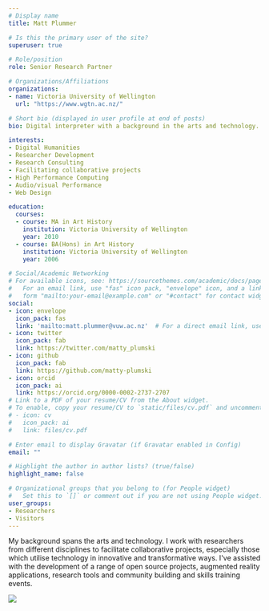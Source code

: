 ```yaml
---
# Display name
title: Matt Plummer

# Is this the primary user of the site?
superuser: true

# Role/position
role: Senior Research Partner

# Organizations/Affiliations
organizations:
- name: Victoria University of Wellington
  url: "https://www.wgtn.ac.nz/"

# Short bio (displayed in user profile at end of posts)
bio: Digital interpreter with a background in the arts and technology.

interests:
- Digital Humanities
- Researcher Development
- Research Consulting 
- Facilitating collaborative projects
- High Performance Computing
- Audio/visual Performance
- Web Design

education:
  courses:
  - course: MA in Art History
    institution: Victoria University of Wellington
    year: 2010
  - course: BA(Hons) in Art History
    institution: Victoria University of Wellington
    year: 2006

# Social/Academic Networking
# For available icons, see: https://sourcethemes.com/academic/docs/page-builder/#icons
#   For an email link, use "fas" icon pack, "envelope" icon, and a link in the
#   form "mailto:your-email@example.com" or "#contact" for contact widget.
social:
- icon: envelope
  icon_pack: fas
  link: 'mailto:matt.plummer@vuw.ac.nz'  # For a direct email link, use "mailto:test@example.org".
- icon: twitter
  icon_pack: fab
  link: https://twitter.com/matty_plumski
- icon: github
  icon_pack: fab
  link: https://github.com/matty-plumski
- icon: orcid
  icon_pack: ai
  link: https://orcid.org/0000-0002-2737-2707
# Link to a PDF of your resume/CV from the About widget.
# To enable, copy your resume/CV to `static/files/cv.pdf` and uncomment the lines below.
# - icon: cv
#   icon_pack: ai
#   link: files/cv.pdf

# Enter email to display Gravatar (if Gravatar enabled in Config)
email: ""

# Highlight the author in author lists? (true/false)
highlight_name: false

# Organizational groups that you belong to (for People widget)
#   Set this to `[]` or comment out if you are not using People widget.
user_groups:
- Researchers
- Visitors
---
```


My background spans the arts and technology. I work with researchers from different disciplines to facilitate collaborative projects, especially those which utilise technology in innovative and transformative ways. I've assisted with the development of a range of open source projects, augmented reality applications, research tools and community building and skills training events.

<div>
  <a class="background-img" href="#img1"><img id="img1" src="https://mattsresbazsite.netlify.app/post/rapoi_elements/images/vector_range.jpg"></a>
</div>